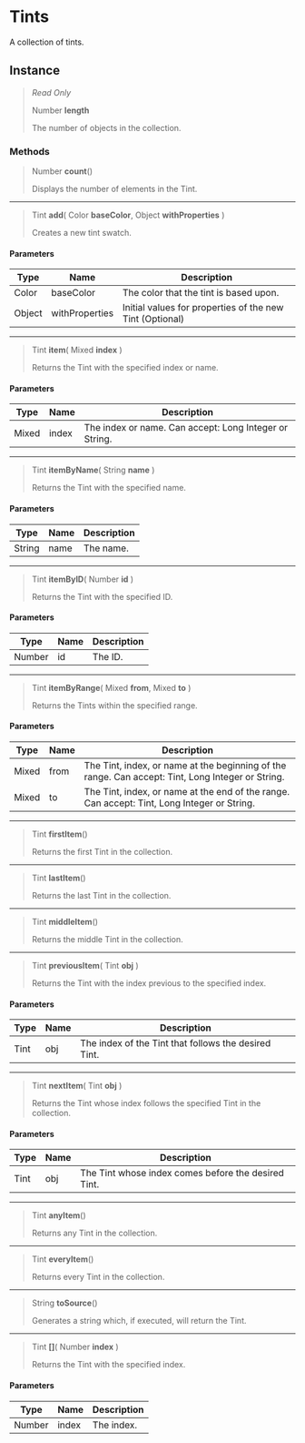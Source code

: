 # Tints
A collection of tints.

## Instance
> *Read Only* 
> 
> Number **length** 
>
> The number of objects in the collection.

### Methods
> Number **count**()
> 
> Displays the number of elements in the Tint.
*** 
> Tint **add**( Color **baseColor**, Object **withProperties** )
> 
> Creates a new tint swatch.
#### Parameters
| Type | Name | Description |
|---|---|---|
| Color | baseColor | The color that the tint is based upon. |
| Object | withProperties | Initial values for properties of the new Tint (Optional) |

*** 
> Tint **item**( Mixed **index** )
> 
> Returns the Tint with the specified index or name.
#### Parameters
| Type | Name | Description |
|---|---|---|
| Mixed | index | The index or name. Can accept: Long Integer or String. |

*** 
> Tint **itemByName**( String **name** )
> 
> Returns the Tint with the specified name.
#### Parameters
| Type | Name | Description |
|---|---|---|
| String | name | The name. |

*** 
> Tint **itemByID**( Number **id** )
> 
> Returns the Tint with the specified ID.
#### Parameters
| Type | Name | Description |
|---|---|---|
| Number | id | The ID. |

*** 
> Tint **itemByRange**( Mixed **from**, Mixed **to** )
> 
> Returns the Tints within the specified range.
#### Parameters
| Type | Name | Description |
|---|---|---|
| Mixed | from | The Tint, index, or name at the beginning of the range. Can accept: Tint, Long Integer or String. |
| Mixed | to | The Tint, index, or name at the end of the range. Can accept: Tint, Long Integer or String. |

*** 
> Tint **firstItem**()
> 
> Returns the first Tint in the collection.
*** 
> Tint **lastItem**()
> 
> Returns the last Tint in the collection.
*** 
> Tint **middleItem**()
> 
> Returns the middle Tint in the collection.
*** 
> Tint **previousItem**( Tint **obj** )
> 
> Returns the Tint with the index previous to the specified index.
#### Parameters
| Type | Name | Description |
|---|---|---|
| Tint | obj | The index of the Tint that follows the desired Tint. |

*** 
> Tint **nextItem**( Tint **obj** )
> 
> Returns the Tint whose index follows the specified Tint in the collection.
#### Parameters
| Type | Name | Description |
|---|---|---|
| Tint | obj | The Tint whose index comes before the desired Tint. |

*** 
> Tint **anyItem**()
> 
> Returns any Tint in the collection.
*** 
> Tint **everyItem**()
> 
> Returns every Tint in the collection.
*** 
> String **toSource**()
> 
> Generates a string which, if executed, will return the Tint.
*** 
> Tint **[]**( Number **index** )
> 
> Returns the Tint with the specified index.
#### Parameters
| Type | Name | Description |
|---|---|---|
| Number | index | The index. |



